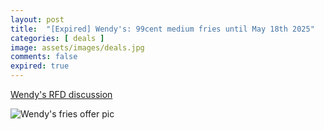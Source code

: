 ```yaml
---
layout: post
title:  "[Expired] Wendy's: 99cent medium fries until May 18th 2025"
categories: [ deals ]
image: assets/images/deals.jpg
comments: false
expired: true
---
```



[Wendy's RFD discussion](https://forums.redflagdeals.com/medium-fry-99-until-may-18-2757921/3/)

![Wendy's fries offer pic](https://a.dam-img.rfdcontent.com/cms/011/251/332/367x760_smart_fit.jpg)